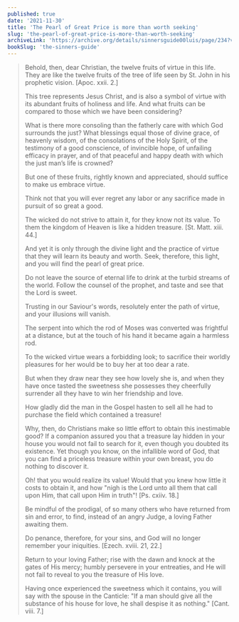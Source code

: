 ```yaml
---
published: true
date: '2021-11-30'
title: 'The Pearl of Great Price is more than worth seeking'
slug: 'the-pearl-of-great-price-is-more-than-worth-seeking'
archiveLink: 'https://archive.org/details/sinnersguide00luis/page/234?view=theater'
bookSlug: 'the-sinners-guide'
---
```


> Behold, then, dear Christian, the twelve fruits of virtue in this life. They are like the twelve fruits of the tree of life seen by St. John in his prophetic vision. [Apoc. xxii. 2.]
>
> This tree represents Jesus Christ, and is also a symbol of virtue with its abundant fruits of holiness and life. And what fruits can be compared to those which we have been considering?
>
> What is there more consoling than the fatherly care with which God surrounds the just? What blessings equal those of divine grace, of heavenly wisdom, of the consolations of the Holy Spirit, of the testimony of a good conscience, of invincible hope, of unfailing efficacy in prayer, and of that peaceful and happy death with which the just man’s life is crowned?
>
> But one of these fruits, rightly known and appreciated, should suffice to make us embrace virtue.
>
> Think not that you will ever regret any labor or any sacrifice made in pursuit of so great a good.
>
> The wicked do not strive to attain it, for they know not its value. To them the kingdom of Heaven is like a hidden treasure. [St. Matt. xiii. 44.]
>
> And yet it is only through the divine light and the practice of virtue that they will learn its beauty and worth. Seek, therefore, this light, and you will find the pearl of great price.
>
> Do not leave the source of eternal life to drink at the turbid streams of the world. Follow the counsel of the prophet, and taste and see that the Lord is sweet.
>
> Trusting in our Saviour's words, resolutely enter the path of virtue, and your illusions will vanish.
>
> The serpent into which the rod of Moses was converted was frightful at a distance, but at the touch of his hand it became again a harmless rod.
>
> To the wicked virtue wears a forbidding look; to sacrifice their worldly pleasures for her would be to buy her at too dear a rate.
>
> But when they draw near they see how lovely she is, and when they have once tasted the sweetness she possesses they cheerfully surrender all they have to win her friendship and love.
>
> How gladly did the man in the Gospel hasten to sell all he had to purchase the field which contained a treasure!
>
> Why, then, do Christians make so little effort to obtain this inestimable good? If a companion assured you that a treasure lay hidden in your house you would not fail to search for it, even though you doubted its existence. Yet though you know, on the infallible word of God, that you can find a priceless treasure within your own breast, you do nothing to discover it.
>
> Oh! that you would realize its value! Would that you knew how little it costs to obtain it, and how "nigh is the Lord unto all them that call upon Him, that call upon Him in truth"! [Ps. cxiiv. 18.]
>
> Be mindful of the prodigal, of so many others who have returned from sin and error, to find, instead of an angry Judge, a loving Father awaiting them.
>
> Do penance, therefore, for your sins, and God will no longer remember your iniquities. [Ezech. xviii. 21, 22.]
>
> Return to your loving Father; rise with the dawn and knock at the gates of His mercy; humbly persevere in your entreaties, and He will not fail to reveal to you the treasure of His love.
>
> Having once experienced the sweetness which it contains, you will say with the spouse in the Canticle: "If a man should give all the substance of his house for love, he shall despise it as nothing." [Cant. viii. 7.]
